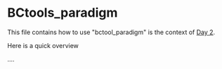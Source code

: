 # BCtools_paradigm

This file contains how to use "bctool_paradigm" is the context of [Day 2](/General_notes/day2.md).

Here is a quick overview

....
